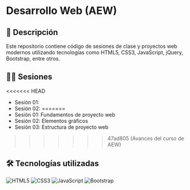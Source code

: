 # Desarrollo Web (AEW)

## 🚀 Descripción
Este repositorio contiene código de sesiones de clase y proyectos web modernos utilizando tecnologías como HTML5, CSS3, JavaScript, jQuery, Bootstrap, entre otros.

## 👨‍💻 Sesiones  
<<<<<<< HEAD
- Sesión 01:
- Sesión 02:
=======
- Sesión 01: Fundamentos de proyecto web
- Sesión 02: Elementos gráficos  
- Sesión 03: Estructura de proyecto web

>>>>>>> 47ad805 (Avances del curso de AEW)

## 🛠️ Tecnologías utilizadas

![HTML5](https://img.shields.io/badge/HTML5-E34F26?style=for-the-badge&logo=html5&logoColor=white)
![CSS3](https://img.shields.io/badge/CSS3-1572B6?style=for-the-badge&logo=css3&logoColor=white)
![JavaScript](https://img.shields.io/badge/JavaScript-F7DF1E?style=for-the-badge&logo=javascript&logoColor=black)
![Bootstrap](https://img.shields.io/badge/Bootstrap-7952B3?style=for-the-badge&logo=bootstrap&logoColor=white)
